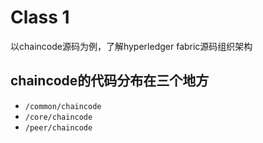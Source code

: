 # Class 1
以chaincode源码为例，了解hyperledger fabric源码组织架构

## chaincode的代码分布在三个地方
- `/common/chaincode`
- `/core/chaincode`
- `/peer/chaincode`
